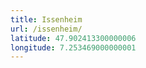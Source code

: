 ```yaml
---
title: Issenheim
url: /issenheim/
latitude: 47.902413300000006
longitude: 7.253469000000001
---
```

